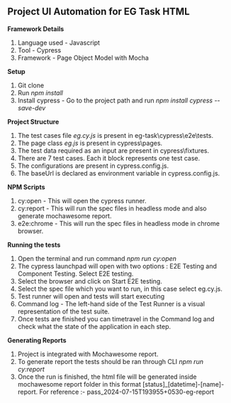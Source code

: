 ## Project UI Automation for EG Task HTML

**Framework Details**

1. Language used - Javascript
2. Tool - Cypress
3. Framework - Page Object Model with Mocha

**Setup**

1. Git clone
2. Run _npm install_
3. Install cypress - Go to the project path and run _npm install cypress --save-dev_

**Project Structure**

1. The test cases file _eg.cy.js_ is present in eg-task\cypress\e2e\tests.
2. The page class _eg.js_ is present in cypress\pages.
3. The test data required as an input are present in cypress\fixtures.
4. There are 7 test cases. Each it block represents one test case.
5. The configurations are present in cypress.config.js.
6. The baseUrl is declared as environment variable in cypress.config.js.

**NPM Scripts**

1. cy:open - This will open the cypress runner.
2. cy:report - This will run the spec files in headless mode and also generate mochawesome report.
3. e2e:chrome - This will run the spec files in headless mode in chrome browser.

**Running the tests**

1. Open the terminal and run command _npm run cy:open_
2. The cypress launchpad will open with two options : E2E Testing and Component Testing. Select E2E testing.
3. Select the browser and click on Start E2E testing.
4. Select the spec file which you want to run, in this case select eg.cy.js.
5. Test runner will open and tests will start executing
6. Command log - The left-hand side of the Test Runner is a visual representation of the test suite.
7. Once tests are finished you can timetravel in the Command log and check what the state of the application in each step.

**Generating Reports**

1. Project is integrated with Mochawesome report.
2. To generate report the tests should be ran through CLI _npm run cy:report_
3. Once the run is finished, the html file will be generated inside mochawesome report folder in this format [status]\_[datetime]-[name]-report. For reference :- pass_2024-07-15T193955+0530-eg-report
